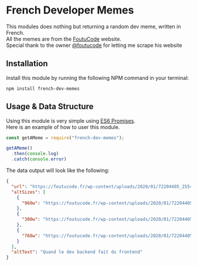 # French Developer Memes

This modules does nothing but returning a random dev meme, written in French.  
All the memes are from the [FoutuCode](https://foutucode.fr) website.  
Special thank to the owner [@foutucode](https://www.instagram.com/foutucode) for letting me scrape his website

## Installation

Install this module by running the following NPM command in your terminal:
```
npm install french-dev-memes
```

## Usage & Data Structure

Using this module is very simple using [ES6 Promises](https://developer.mozilla.org/en-US/docs/Web/JavaScript/Reference/Global_Objects/Promise).  
Here is an example of how to user this module.
```js
const getAMeme = require("french-dev-memes");

getAMeme()
  .then(console.log)
  .catch(console.error)
```

The data output will look like the following:
```json
{
  "url": "https://foutucode.fr/wp-content/uploads/2020/01/72204405_2554244637992973_4604232665325895680_n_2554244634659640.jpg",
  "altSizes": [
    {
      "960w": "https://foutucode.fr/wp-content/uploads/2020/01/72204405_2554244637992973_4604232665325895680_n_2554244634659640.jpg"
    },
    {
      "300w": "https://foutucode.fr/wp-content/uploads/2020/01/72204405_2554244637992973_4604232665325895680_n_2554244634659640-300x150.jpg"
    },
    {
      "768w": "https://foutucode.fr/wp-content/uploads/2020/01/72204405_2554244637992973_4604232665325895680_n_2554244634659640-768x384.jpg"
    }
  ],
  "altText": "Quand le dev backend fait du frontend"
}


```